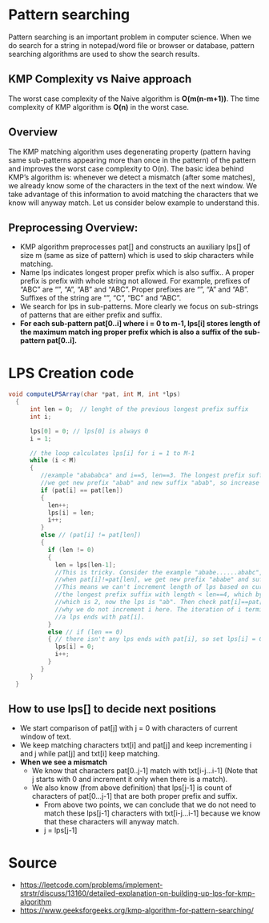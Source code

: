 ﻿# Pattern searching

Pattern searching is an important problem in computer science. When we do search for a string in notepad/word file or browser or database, pattern searching algorithms are used to show the search results.

## KMP Complexity vs Naive approach

The worst case complexity of the Naive algorithm is **O(m(n-m+1))**. The time complexity of KMP algorithm is **O(n)** in the worst case.

## Overview

The KMP matching algorithm uses degenerating property (pattern having same sub-patterns appearing more than once in the pattern) of the pattern and improves the worst case complexity to O(n). The basic idea behind KMP’s algorithm is: whenever we detect a mismatch (after some matches), we already know some of the characters in the text of the next window. We take advantage of this information to avoid matching the characters that we know will anyway match. Let us consider below example to understand this.

## Preprocessing Overview:

- KMP algorithm preprocesses pat[] and constructs an auxiliary lps[] of size m (same as size of pattern) which is used to skip characters while matching.
- Name lps indicates longest proper prefix which is also suffix.. A proper prefix is prefix with whole string not allowed. For example, prefixes of “ABC” are “”, “A”, “AB” and “ABC”. Proper prefixes are “”, “A” and “AB”. Suffixes of the string are “”, “C”, “BC” and “ABC”.
- We search for lps in sub-patterns. More clearly we focus on sub-strings of patterns that are either prefix and suffix.
- **For each sub-pattern pat[0..i] where i = 0 to m-1, lps[i] stores length of the maximum match
  ing proper prefix which is also a suffix of the sub-pattern pat[0..i].**

# LPS Creation code

```C#
void computeLPSArray(char *pat, int M, int *lps)
  {
      int len = 0;  // lenght of the previous longest prefix suffix
      int i;

      lps[0] = 0; // lps[0] is always 0
      i = 1;

      // the loop calculates lps[i] for i = 1 to M-1
      while (i < M)
      {
         //example "abababca" and i==5, len==3. The longest prefix suffix is "aba", when pat[i]==pat[len],
         //we get new prefix "abab" and new suffix "abab", so increase length of  current lps by 1 and go to next iteration. 
         if (pat[i] == pat[len])
         {
           len++;
           lps[i] = len;
           i++;
         }
         else // (pat[i] != pat[len])
         {
           if (len != 0)
           {
             len = lps[len-1];
             //This is tricky. Consider the example "ababe......ababc", i is index of 'c', len==4. The longest prefix suffix is "abab",
             //when pat[i]!=pat[len], we get new prefix "ababe" and suffix "ababc", which are not equal. 
             //This means we can't increment length of lps based on current lps "abab" with len==4. We may want to increment it based on
             //the longest prefix suffix with length < len==4, which by definition is lps of "abab". So we set len to lps[len-1],
             //which is 2, now the lps is "ab". Then check pat[i]==pat[len] again due to the while loop, which is also the reason
             //why we do not increment i here. The iteration of i terminate until len==0 (didn't find lps ends with pat[i]) or found
             //a lps ends with pat[i].
           }
           else // if (len == 0)
           { // there isn't any lps ends with pat[i], so set lps[i] = 0 and go to next iteration.
             lps[i] = 0;
             i++;
           }
         }
      }
  }  
```

## How to use lps[] to decide next positions

- We start comparison of pat[j] with j = 0 with characters of current window of text.
- We keep matching characters txt[i] and pat[j] and keep incrementing i and j while pat[j] and txt[i] keep matching.
- **When we see a mismatch**
  - We know that characters pat[0..j-1] match with txt[i-j…i-1] (Note that j starts with 0 and increment it only when there is a match).
  - We also know (from above definition) that lps[j-1] is count of characters of pat[0…j-1] that are both proper prefix and suffix.
    - From above two points, we can conclude that we do not need to match these lps[j-1] characters with txt[i-j…i-1] because we know that these characters will anyway match.
    - j = lps[j-1]

# Source
- https://leetcode.com/problems/implement-strstr/discuss/13160/detailed-explanation-on-building-up-lps-for-kmp-algorithm
- https://www.geeksforgeeks.org/kmp-algorithm-for-pattern-searching/